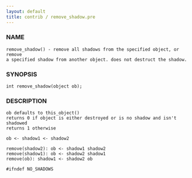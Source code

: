 ```yaml
---
layout: default
title: contrib / remove_shadow.pre
---
```


### NAME

    remove_shadow() - remove all shadows from the specified object, or remove
    a specified shadow from another object. does not destruct the shadow.

### SYNOPSIS

    int remove_shadow(object ob);

### DESCRIPTION

    ob defaults to this_object()
    returns 0 if object is either destroyed or is no shadow and isn't shadowed
    returns 1 otherwise

    ob <- shadow1 <- shadow2

    remove(shadow2): ob <- shadow1 shadow2
    remove(shadow1): ob <- shadow2 shadow1
    remove(ob): shadow1 <- shadow2 ob

    #ifndef NO_SHADOWS
